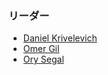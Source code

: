 ### リーダー
* [Daniel Krivelevich](mailto:daniel@cidersecurity.io)
* [Omer Gil](mailto:omer.gil@owasp.org)
* [Ory Segal](mailto:ory.segal@owasp.org)
